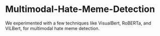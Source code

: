 # Multimodal-Hate-Meme-Detection
We experimented with a few techniques like VisualBert, RoBERTa, and ViLBert, for multimodal hate meme detection.
